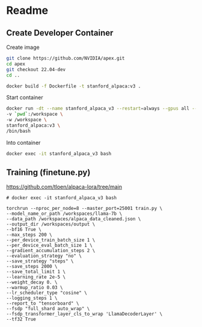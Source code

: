 # Readme


## Create Developer Container

Create image
```bash
git clone https://github.com/NVIDIA/apex.git
cd apex
git checkout 22.04-dev
cd ..

docker build -f Dockerfile -t stanford_alpaca:v3 .
```

Start container
```bash
docker run -dt --name stanford_alpaca_v3 --restart=always --gpus all --network=host \
-v `pwd`:/workspace \
-w /workspace \
stanford_alpaca:v3 \
/bin/bash
```

Into container
```bash
docker exec -it stanford_alpaca_v3 bash
```


## Training (finetune.py)

https://github.com/tloen/alpaca-lora/tree/main


```
# docker exec -it stanford_alpaca_v3 bash

torchrun --nproc_per_node=8 --master_port=25001 train.py \
--model_name_or_path /workspaces/llama-7b \
--data_path /workspaces/alpaca_data_cleaned.json \
--output_dir /workspaces/output \
--bf16 True \
--max_steps 200 \
--per_device_train_batch_size 1 \
--per_device_eval_batch_size 1 \
--gradient_accumulation_steps 2 \
--evaluation_strategy "no" \
--save_strategy "steps" \
--save_steps 2000 \
--save_total_limit 1 \
--learning_rate 2e-5 \
--weight_decay 0. \
--warmup_ratio 0.03 \
--lr_scheduler_type "cosine" \
--logging_steps 1 \
--report_to "tensorboard" \
--fsdp "full_shard auto_wrap" \
--fsdp_transformer_layer_cls_to_wrap 'LlamaDecoderLayer' \
--tf32 True
```